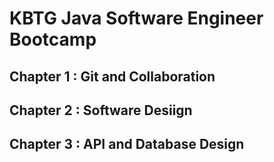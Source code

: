 # KBTG Java Software Engineer Bootcamp

## Chapter 1 : Git and Collaboration

## Chapter 2 : Software Desiign

## Chapter 3 : API and Database Design

